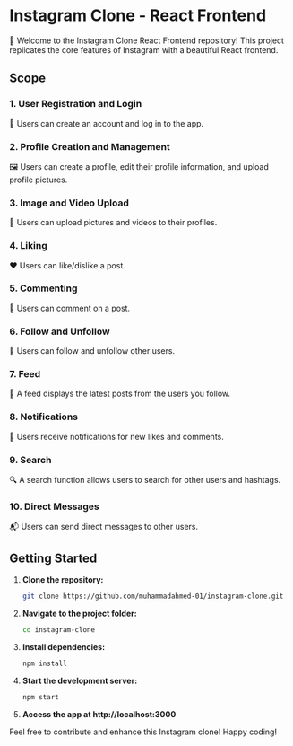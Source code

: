 # Instagram Clone - React Frontend

🚀 Welcome to the Instagram Clone React Frontend repository! This project replicates the core features of Instagram with a beautiful React frontend.

## Scope

### 1. User Registration and Login

👤 Users can create an account and log in to the app.

### 2. Profile Creation and Management

🖼️ Users can create a profile, edit their profile information, and upload profile pictures.

### 3. Image and Video Upload

📸 Users can upload pictures and videos to their profiles.

### 4. Liking

❤️ Users can like/dislike a post.

### 5. Commenting

💬 Users can comment on a post.

### 6. Follow and Unfollow

👥 Users can follow and unfollow other users.

### 7. Feed

📰 A feed displays the latest posts from the users you follow.

### 8. Notifications

🔔 Users receive notifications for new likes and comments.

### 9. Search

🔍 A search function allows users to search for other users and hashtags.

### 10. Direct Messages

📬 Users can send direct messages to other users.

## Getting Started

1. **Clone the repository:**

   ```bash
   git clone https://github.com/muhammadahmed-01/instagram-clone.git

2. **Navigate to the project folder:**

    ```bash
    cd instagram-clone

3. **Install dependencies:**

    ```bash
    npm install

4. **Start the development server:**

    ```bash
    npm start

5. **Access the app at http://localhost:3000**

Feel free to contribute and enhance this Instagram clone! Happy coding!
